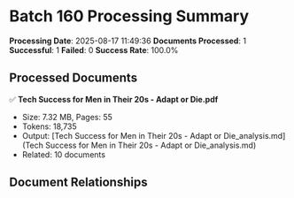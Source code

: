 # Batch 160 Processing Summary

**Processing Date**: 2025-08-17 11:49:36
**Documents Processed**: 1
**Successful**: 1
**Failed**: 0
**Success Rate**: 100.0%

## Processed Documents

✅ **Tech Success for Men in Their 20s - Adapt or Die.pdf**
   - Size: 7.32 MB, Pages: 55
   - Tokens: 18,735
   - Output: [Tech Success for Men in Their 20s - Adapt or Die_analysis.md](Tech Success for Men in Their 20s - Adapt or Die_analysis.md)
   - Related: 10 documents

## Document Relationships
